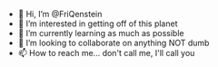 - 👋 Hi, I’m @FriQenstein
- 👀 I’m interested in getting off of this planet
- 🌱 I’m currently learning as much as possible
- 💞️ I’m looking to collaborate on anything NOT dumb
- 📫 How to reach me... don't call me, I'll call you

<!---
FriQenstein/FriQenstein is a ✨ special ✨ repository because its `README.md` (this file) appears on your GitHub profile.
You can click the Preview link to take a look at your changes.
--->
